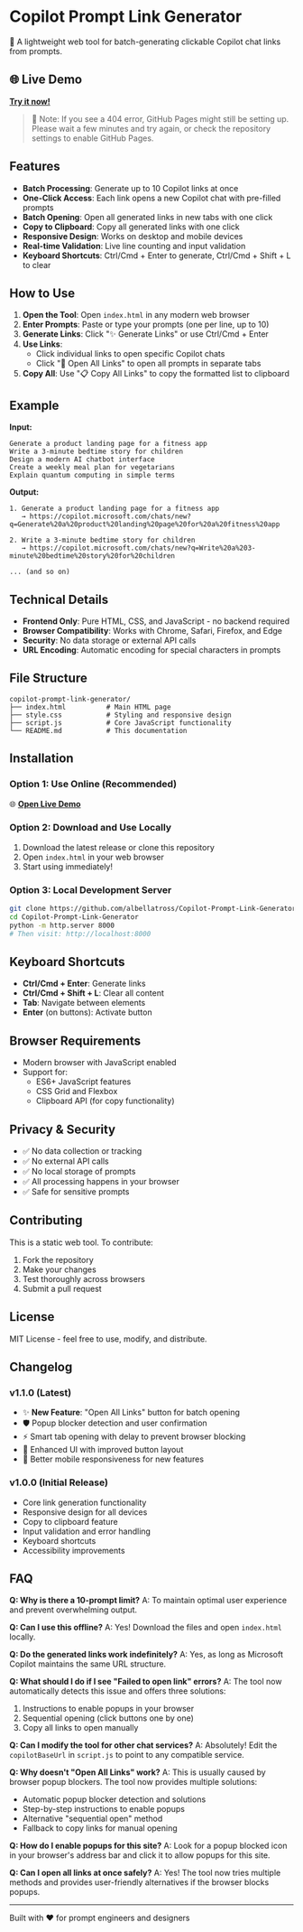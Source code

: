 # Copilot Prompt Link Generator

🤖 A lightweight web tool for batch-generating clickable Copilot chat links from prompts.

## 🌐 Live Demo

**[Try it now!](https://albellatross.github.io/Copilot-Prompt-Link-Generator/)**

> 📝 Note: If you see a 404 error, GitHub Pages might still be setting up. Please wait a few minutes and try again, or check the repository settings to enable GitHub Pages.

## Features

- **Batch Processing**: Generate up to 10 Copilot links at once
- **One-Click Access**: Each link opens a new Copilot chat with pre-filled prompts
- **Batch Opening**: Open all generated links in new tabs with one click
- **Copy to Clipboard**: Copy all generated links with one click
- **Responsive Design**: Works on desktop and mobile devices
- **Real-time Validation**: Live line counting and input validation
- **Keyboard Shortcuts**: Ctrl/Cmd + Enter to generate, Ctrl/Cmd + Shift + L to clear

## How to Use

1. **Open the Tool**: Open `index.html` in any modern web browser
2. **Enter Prompts**: Paste or type your prompts (one per line, up to 10)
3. **Generate Links**: Click "✨ Generate Links" or use Ctrl/Cmd + Enter
4. **Use Links**: 
   - Click individual links to open specific Copilot chats
   - Click "🚀 Open All Links" to open all prompts in separate tabs
5. **Copy All**: Use "📋 Copy All Links" to copy the formatted list to clipboard

## Example

**Input:**
```
Generate a product landing page for a fitness app
Write a 3-minute bedtime story for children
Design a modern AI chatbot interface
Create a weekly meal plan for vegetarians
Explain quantum computing in simple terms
```

**Output:**
```
1. Generate a product landing page for a fitness app
   → https://copilot.microsoft.com/chats/new?q=Generate%20a%20product%20landing%20page%20for%20a%20fitness%20app

2. Write a 3-minute bedtime story for children
   → https://copilot.microsoft.com/chats/new?q=Write%20a%203-minute%20bedtime%20story%20for%20children

... (and so on)
```

## Technical Details

- **Frontend Only**: Pure HTML, CSS, and JavaScript - no backend required
- **Browser Compatibility**: Works with Chrome, Safari, Firefox, and Edge
- **Security**: No data storage or external API calls
- **URL Encoding**: Automatic encoding for special characters in prompts

## File Structure

```
copilot-prompt-link-generator/
├── index.html          # Main HTML page
├── style.css           # Styling and responsive design
├── script.js           # Core JavaScript functionality
└── README.md           # This documentation
```

## Installation

### Option 1: Use Online (Recommended)
🌐 **[Open Live Demo](https://albellatross.github.io/Copilot-Prompt-Link-Generator/)**

### Option 2: Download and Use Locally
1. Download the latest release or clone this repository
2. Open `index.html` in your web browser
3. Start using immediately!

### Option 3: Local Development Server
```bash
git clone https://github.com/albellatross/Copilot-Prompt-Link-Generator.git
cd Copilot-Prompt-Link-Generator
python -m http.server 8000
# Then visit: http://localhost:8000
```

## Keyboard Shortcuts

- **Ctrl/Cmd + Enter**: Generate links
- **Ctrl/Cmd + Shift + L**: Clear all content
- **Tab**: Navigate between elements
- **Enter** (on buttons): Activate button

## Browser Requirements

- Modern browser with JavaScript enabled
- Support for:
  - ES6+ JavaScript features
  - CSS Grid and Flexbox
  - Clipboard API (for copy functionality)

## Privacy & Security

- ✅ No data collection or tracking
- ✅ No external API calls
- ✅ No local storage of prompts
- ✅ All processing happens in your browser
- ✅ Safe for sensitive prompts

## Contributing

This is a static web tool. To contribute:

1. Fork the repository
2. Make your changes
3. Test thoroughly across browsers
4. Submit a pull request

## License

MIT License - feel free to use, modify, and distribute.

## Changelog

### v1.1.0 (Latest)
- ✨ **New Feature**: "Open All Links" button for batch opening
- 🛡️ Popup blocker detection and user confirmation
- ⚡ Smart tab opening with delay to prevent browser blocking
- 🎨 Enhanced UI with improved button layout
- 📱 Better mobile responsiveness for new features

### v1.0.0 (Initial Release)
- Core link generation functionality
- Responsive design for all devices
- Copy to clipboard feature
- Input validation and error handling
- Keyboard shortcuts
- Accessibility improvements

## FAQ

**Q: Why is there a 10-prompt limit?**
A: To maintain optimal user experience and prevent overwhelming output.

**Q: Can I use this offline?**
A: Yes! Download the files and open `index.html` locally.

**Q: Do the generated links work indefinitely?**
A: Yes, as long as Microsoft Copilot maintains the same URL structure.

**Q: What should I do if I see "Failed to open link" errors?**
A: The tool now automatically detects this issue and offers three solutions:
1. Instructions to enable popups in your browser
2. Sequential opening (click buttons one by one)
3. Copy all links to open manually

**Q: Can I modify the tool for other chat services?**
A: Absolutely! Edit the `copilotBaseUrl` in `script.js` to point to any compatible service.

**Q: Why doesn't "Open All Links" work?**
A: This is usually caused by browser popup blockers. The tool now provides multiple solutions:
- Automatic popup blocker detection and solutions
- Step-by-step instructions to enable popups
- Alternative "sequential open" method
- Fallback to copy links for manual opening

**Q: How do I enable popups for this site?**
A: Look for a popup blocked icon in your browser's address bar and click it to allow popups for this site.

**Q: Can I open all links at once safely?**
A: Yes! The tool now tries multiple methods and provides user-friendly alternatives if the browser blocks popups.

---

Built with ❤️ for prompt engineers and designers